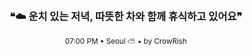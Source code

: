 <div align="center">

<br>

<h3>❝☁️ 운치 있는 저녁, 따뜻한 차와 함께 휴식하고 있어요❞</h3>

<sub>07:00 PM • Seoul ⛅ • by CrowRish</sub>

<br>

</div>